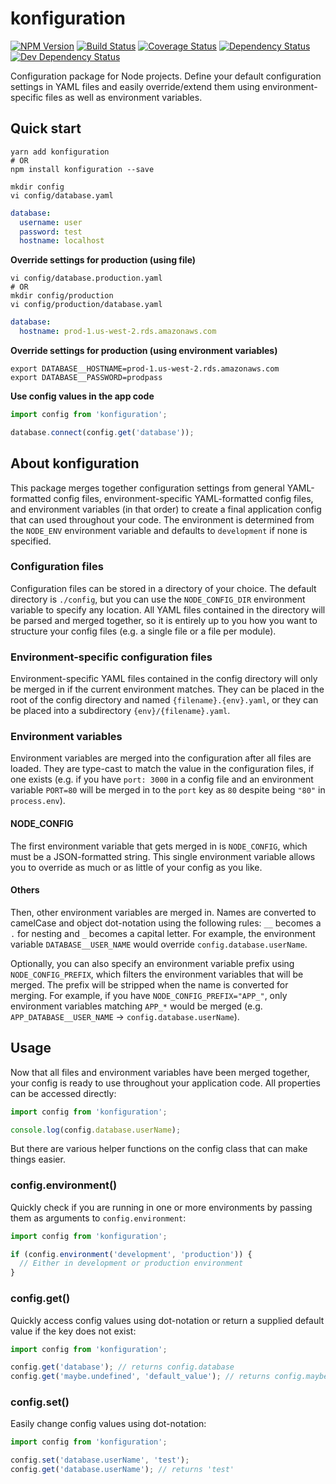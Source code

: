 # konfiguration

[![NPM Version][npm-image]][npm-url] [![Build Status][build-image]][build-url] [![Coverage Status][coverage-image]][coverage-url] [![Dependency Status][depstat-image]][depstat-url] [![Dev Dependency Status][devdepstat-image]][devdepstat-url]

Configuration package for Node projects. Define your default configuration settings in YAML files and easily override/extend them using environment-specific files as well as environment variables.

## Quick start

```shell
yarn add konfiguration
# OR
npm install konfiguration --save

mkdir config
vi config/database.yaml
```

```yaml
database:
  username: user
  password: test
  hostname: localhost
```

**Override settings for production (using file)**

```shell
vi config/database.production.yaml
# OR
mkdir config/production
vi config/production/database.yaml
```

```yaml
database:
  hostname: prod-1.us-west-2.rds.amazonaws.com
```

**Override settings for production (using environment variables)**

```shell
export DATABASE__HOSTNAME=prod-1.us-west-2.rds.amazonaws.com
export DATABASE__PASSWORD=prodpass
```

**Use config values in the app code**

```javascript
import config from 'konfiguration';

database.connect(config.get('database'));
```

## About konfiguration

This package merges together configuration settings from general YAML-formatted config files, environment-specific YAML-formatted config files, and environment variables (in that order) to create a final application config that can used throughout your code. The environment is determined from the `NODE_ENV` environment variable and defaults to `development` if none is specified.

### Configuration files

Configuration files can be stored in a directory of your choice. The default directory is `./config`, but you can use the `NODE_CONFIG_DIR` environment variable to specify any location. All YAML files contained in the directory will be parsed and merged together, so it is entirely up to you how you want to structure your config files (e.g. a single file or a file per module).

### Environment-specific configuration files

Environment-specific YAML files contained in the config directory will only be merged in if the current environment matches. They can be placed in the root of the config directory and named `{filename}.{env}.yaml`, or they can be placed into a subdirectory `{env}/{filename}.yaml`.

### Environment variables

Environment variables are merged into the configuration after all files are loaded. They are type-cast to match the value in the configuration files, if one exists (e.g. if you have `port: 3000` in a config file and an environment variable `PORT=80` will be merged in to the `port` key as `80` despite being `"80"` in `process.env`).

#### NODE_CONFIG

The first environment variable that gets merged in is `NODE_CONFIG`, which must be a JSON-formatted string. This single environment variable allows you to override as much or as little of your config as you like.

#### Others

Then, other environment variables are merged in. Names are converted to camelCase and object dot-notation using the following rules: `__` becomes a `.` for nesting and `_` becomes a capital letter. For example, the environment variable `DATABASE__USER_NAME` would override `config.database.userName`.

Optionally, you can also specify an environment variable prefix using `NODE_CONFIG_PREFIX`, which filters the environment variables that will be merged. The prefix will be stripped when the name is converted for merging. For example, if you have `NODE_CONFIG_PREFIX="APP_"`, only environment variables matching `APP_*` would be merged (e.g. `APP_DATABASE__USER_NAME` -> `config.database.userName`).

## Usage

Now that all files and environment variables have been merged together, your config is ready to use throughout your application code. All properties can be accessed directly:

```javascript
import config from 'konfiguration';

console.log(config.database.userName);
```

But there are various helper functions on the config class that can make things easier.

### config.environment()

Quickly check if you are running in one or more environments by passing them as arguments to `config.environment`:

```javascript
import config from 'konfiguration';

if (config.environment('development', 'production')) {
  // Either in development or production environment
}
```

### config.get()

Quickly access config values using dot-notation or return a supplied default value if the key does not exist:

```javascript
import config from 'konfiguration';

config.get('database'); // returns config.database
config.get('maybe.undefined', 'default_value'); // returns config.maybe.undefined or 'default_value' if undefined
```

### config.set()

Easily change config values using dot-notation:

```javascript
import config from 'konfiguration';

config.set('database.userName', 'test');
config.get('database.userName'); // returns 'test'
```

[build-url]: https://travis-ci.org/joshswan/konfiguration
[build-image]: https://travis-ci.org/joshswan/konfiguration.svg?branch=master
[coverage-url]: https://coveralls.io/github/joshswan/konfiguration?branch=master
[coverage-image]: https://coveralls.io/repos/github/joshswan/konfiguration/badge.svg?branch=master
[depstat-url]: https://david-dm.org/joshswan/konfiguration
[depstat-image]: https://david-dm.org/joshswan/konfiguration.svg
[devdepstat-url]: https://david-dm.org/joshswan/konfiguration#info=devDependencies
[devdepstat-image]: https://david-dm.org/joshswan/konfiguration/dev-status.svg
[npm-url]: https://www.npmjs.com/package/konfiguration
[npm-image]: https://badge.fury.io/js/konfiguration.svg

